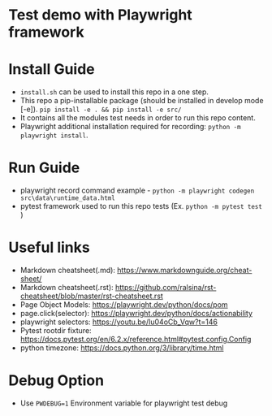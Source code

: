 # Test demo with Playwright framework 
# Install Guide
- `install.sh` can be used to install this repo in a one step.
- This repo a pip-installable package (should be installed in develop mode [-e]). `pip install -e . && pip install -e src/`
- It contains all the modules test needs in order to run this repo content.
- Playwright additional installation required for recording: `python -m playwright install`.

# Run Guide
- playwright record command example - `python -m playwright codegen src\data\runtime_data.html`
- pytest framework used to run this repo tests (Ex. `python -m pytest test` )
# Useful links
- Markdown cheatsheet(.md): https://www.markdownguide.org/cheat-sheet/ 
- Markdown cheatsheet(.rst): https://github.com/ralsina/rst-cheatsheet/blob/master/rst-cheatsheet.rst
- Page Object Models: https://playwright.dev/python/docs/pom
- page.click(selector): https://playwright.dev/python/docs/actionability 
- playwright selectors: https://youtu.be/Iu04oCb_Vqw?t=146
- Pytest rootdir fixture: https://docs.pytest.org/en/6.2.x/reference.html#pytest.config.Config
- python timezone: https://docs.python.org/3/library/time.html
# Debug Option
- Use `PWDEBUG=1` Environment variable for playwright test debug